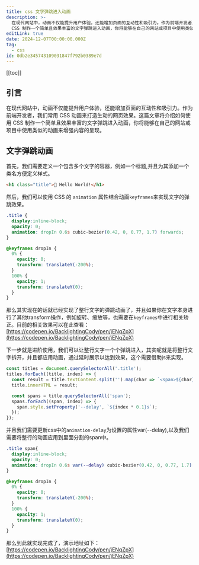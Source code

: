 ```yaml
---
title: css 文字弹跳进入动画
description: >-
  在现代网站中，动画不仅能提升用户体验，还能增加页面的互动性和吸引力。作为前端开发者，我们常用 CSS 动画来打造生动的网页效果。这篇文章将介绍如何使用
  CSS 制作一个简单且效果丰富的文字弹跳进入动画，你将能够在自己的网站或项目中使用类似的动画来增强内容的呈现。
editLink: true
date: 2024-12-07T00:00:00.000Z
tag:
  - css
id: 0db2e345743109031847f792b0389e7d
---
```

[[toc]]

## 引言

在现代网站中，动画不仅能提升用户体验，还能增加页面的互动性和吸引力。作为前端开发者，我们常用 CSS 动画来打造生动的网页效果。这篇文章将介绍如何使用 CSS 制作一个简单且效果丰富的文字弹跳进入动画，你将能够在自己的网站或项目中使用类似的动画来增强内容的呈现。

## 文字弹跳动画

首先，我们需要定义一个包含多个文字的容器，例如一个标题,并且为其添加一个类名方便定义样式。

```html
<h1 class="title">👋 Hello World!</h1>
```

然后，我们可以使用 CSS 的 `animation` 属性结合动画`keyframes`来实现文字的弹跳效果。

```css
.title {
  display:inline-block;
  opacity: 0;
  animation: dropIn 0.6s cubic-bezier(0.42, 0, 0.77, 1.7) forwards;
}

@keyframes dropIn {
  0% {
    opacity: 0;
    transform: translateY(-200%);
  }
  100% {
    opacity: 1;
    transform: translateY(0);
  }
}
```

那么其实现在的话就已经实现了整行文字的弹跳动画了，并且如果你在文字本身进行了其他transform操作，例如旋转、缩放等，也需要在`keyframes`中进行相关矫正。目前的相关效果可以在此查看：[https://codepen.io/BacklightingCody/pen/jENqZpX](https://codepen.io/BacklightingCody/pen/jENqZpX)

下一步就是进阶使用，我们可以让整行文字一个个弹跳进入，其实呢就是将整行文字拆开，并且都应用动画，通过延时展示以达到效果，这个需要借助js来实现。

```js
const titles = document.querySelectorAll('.title');
titles.forEach((title, index) => {
  const result = title.textContent.split('').map(char => `<span>${char}</span>`).join('');
  title.innerHTML = result;

  const spans = title.querySelectorAll('span');
  spans.forEach((span, index) => {
    span.style.setProperty('--delay', `${index * 0.1}s`);
  });
});
```

并且我们需要更新css中的`animation-delay`为设置的属性var(--delay),以及我们需要将整行的动画应用到里面分割的span中。

```css
.title span{
  display:inline-block;
  opacity: 0;
  animation: dropIn 0.6s var(--delay) cubic-bezier(0.42, 0, 0.77, 1.7) forwards ;
}

@keyframes dropIn {
  0% {
    opacity: 0;
    transform: translateY(-200%);
  }
  100% {
    opacity: 1;
    transform: translateY(0);
  }
}
```

那么到此就实现完成了，演示地址如下：[https://codepen.io/BacklightingCody/pen/jENqZpX](https://codepen.io/BacklightingCody/pen/jENqZpX)
